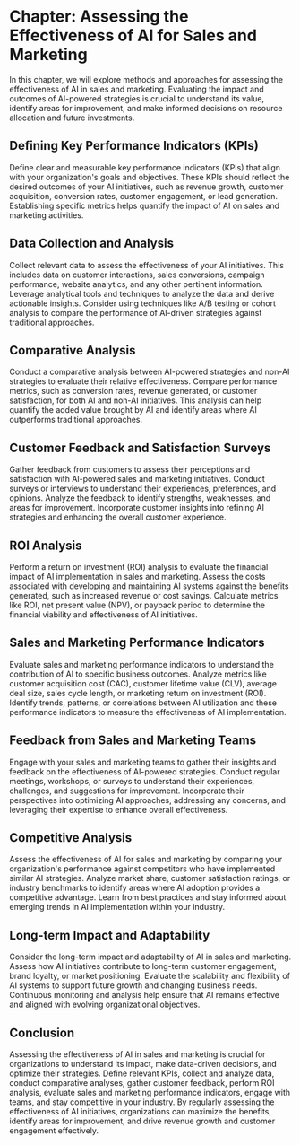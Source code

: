 Chapter: Assessing the Effectiveness of AI for Sales and Marketing
==================================================================

In this chapter, we will explore methods and approaches for assessing the effectiveness of AI in sales and marketing. Evaluating the impact and outcomes of AI-powered strategies is crucial to understand its value, identify areas for improvement, and make informed decisions on resource allocation and future investments.

Defining Key Performance Indicators (KPIs)
------------------------------------------

Define clear and measurable key performance indicators (KPIs) that align with your organization's goals and objectives. These KPIs should reflect the desired outcomes of your AI initiatives, such as revenue growth, customer acquisition, conversion rates, customer engagement, or lead generation. Establishing specific metrics helps quantify the impact of AI on sales and marketing activities.

Data Collection and Analysis
----------------------------

Collect relevant data to assess the effectiveness of your AI initiatives. This includes data on customer interactions, sales conversions, campaign performance, website analytics, and any other pertinent information. Leverage analytical tools and techniques to analyze the data and derive actionable insights. Consider using techniques like A/B testing or cohort analysis to compare the performance of AI-driven strategies against traditional approaches.

Comparative Analysis
--------------------

Conduct a comparative analysis between AI-powered strategies and non-AI strategies to evaluate their relative effectiveness. Compare performance metrics, such as conversion rates, revenue generated, or customer satisfaction, for both AI and non-AI initiatives. This analysis can help quantify the added value brought by AI and identify areas where AI outperforms traditional approaches.

Customer Feedback and Satisfaction Surveys
------------------------------------------

Gather feedback from customers to assess their perceptions and satisfaction with AI-powered sales and marketing initiatives. Conduct surveys or interviews to understand their experiences, preferences, and opinions. Analyze the feedback to identify strengths, weaknesses, and areas for improvement. Incorporate customer insights into refining AI strategies and enhancing the overall customer experience.

ROI Analysis
------------

Perform a return on investment (ROI) analysis to evaluate the financial impact of AI implementation in sales and marketing. Assess the costs associated with developing and maintaining AI systems against the benefits generated, such as increased revenue or cost savings. Calculate metrics like ROI, net present value (NPV), or payback period to determine the financial viability and effectiveness of AI initiatives.

Sales and Marketing Performance Indicators
------------------------------------------

Evaluate sales and marketing performance indicators to understand the contribution of AI to specific business outcomes. Analyze metrics like customer acquisition cost (CAC), customer lifetime value (CLV), average deal size, sales cycle length, or marketing return on investment (ROI). Identify trends, patterns, or correlations between AI utilization and these performance indicators to measure the effectiveness of AI implementation.

Feedback from Sales and Marketing Teams
---------------------------------------

Engage with your sales and marketing teams to gather their insights and feedback on the effectiveness of AI-powered strategies. Conduct regular meetings, workshops, or surveys to understand their experiences, challenges, and suggestions for improvement. Incorporate their perspectives into optimizing AI approaches, addressing any concerns, and leveraging their expertise to enhance overall effectiveness.

Competitive Analysis
--------------------

Assess the effectiveness of AI for sales and marketing by comparing your organization's performance against competitors who have implemented similar AI strategies. Analyze market share, customer satisfaction ratings, or industry benchmarks to identify areas where AI adoption provides a competitive advantage. Learn from best practices and stay informed about emerging trends in AI implementation within your industry.

Long-term Impact and Adaptability
---------------------------------

Consider the long-term impact and adaptability of AI in sales and marketing. Assess how AI initiatives contribute to long-term customer engagement, brand loyalty, or market positioning. Evaluate the scalability and flexibility of AI systems to support future growth and changing business needs. Continuous monitoring and analysis help ensure that AI remains effective and aligned with evolving organizational objectives.

Conclusion
----------

Assessing the effectiveness of AI in sales and marketing is crucial for organizations to understand its impact, make data-driven decisions, and optimize their strategies. Define relevant KPIs, collect and analyze data, conduct comparative analyses, gather customer feedback, perform ROI analysis, evaluate sales and marketing performance indicators, engage with teams, and stay competitive in your industry. By regularly assessing the effectiveness of AI initiatives, organizations can maximize the benefits, identify areas for improvement, and drive revenue growth and customer engagement effectively.
